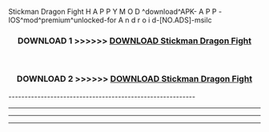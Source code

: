  Stickman Dragon Fight  H A P P Y M O D ^download^APK- A P P -IOS^mod^premium^unlocked-for A n d r o i d-[NO.ADS]-msilc



<div align="center">

<h3>DOWNLOAD 1 >>>>>> <a href="https://en-mod.web.app/?en= Stickman Dragon Fight ">DOWNLOAD Stickman Dragon Fight  </a></h3><br>

<h3>DOWNLOAD 2 >>>>>> <a href="https://en-mod.web.app/?en= Stickman Dragon Fight ">DOWNLOAD Stickman Dragon Fight  </a></h3>

</div>
----------------------------------------------------------

----------------------------------------------------------

----------------------------------------------------------

----------------------------------------------------------



